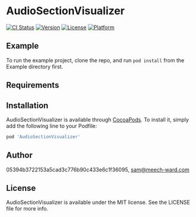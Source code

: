 # AudioSectionVisualizer

[![CI Status](http://img.shields.io/travis/05394b3722153a5cad3c776b90c433e6c1f36095/AudioSectionVisualizer.svg?style=flat)](https://travis-ci.org/05394b3722153a5cad3c776b90c433e6c1f36095/AudioSectionVisualizer)
[![Version](https://img.shields.io/cocoapods/v/AudioSectionVisualizer.svg?style=flat)](http://cocoapods.org/pods/AudioSectionVisualizer)
[![License](https://img.shields.io/cocoapods/l/AudioSectionVisualizer.svg?style=flat)](http://cocoapods.org/pods/AudioSectionVisualizer)
[![Platform](https://img.shields.io/cocoapods/p/AudioSectionVisualizer.svg?style=flat)](http://cocoapods.org/pods/AudioSectionVisualizer)

## Example

To run the example project, clone the repo, and run `pod install` from the Example directory first.

## Requirements

## Installation

AudioSectionVisualizer is available through [CocoaPods](http://cocoapods.org). To install
it, simply add the following line to your Podfile:

```ruby
pod 'AudioSectionVisualizer'
```

## Author

05394b3722153a5cad3c776b90c433e6c1f36095, sam@meech-ward.com

## License

AudioSectionVisualizer is available under the MIT license. See the LICENSE file for more info.
